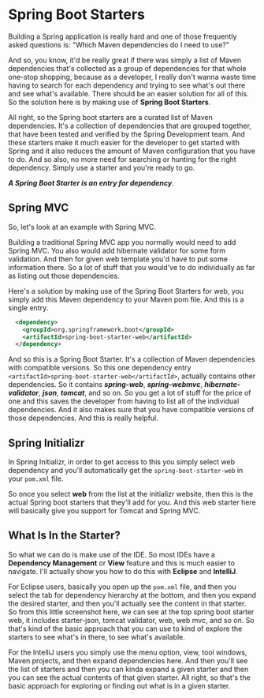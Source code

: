 # Spring Boot Starters

Building a Spring application is really hard and one of those frequently asked questions is: "Which Maven dependencies do I need to use?" 

And so, you know, it'd be really great if there was simply a list of Maven dependencies that's collected as a group of dependencies for that whole one-stop shopping, because as a developer, I really don't wanna waste time having to search for each dependency and trying to see what's out there and see what's available. There should be an easier solution for all of this. So the solution here is by making use of **Spring Boot Starters**. 

All right, so the Spring boot starters are a curated list of Maven dependencies. It's a collection of dependencies that are grouped together, that have been tested and verified by the Spring Development team. And these starters make it much easier for the developer to get started with Spring and it also reduces the amount of Maven configuration that you have to do. And so also, no more need for searching or hunting for the right dependency. Simply use a starter and you're ready to go. 

***A Spring Boot Starter is an entry for dependency***. 

## Spring MVC 

So, let's look at an example with Spring MVC. 

Building a traditional Spring MVC app you normally would need to add Spring MVC. You also would add hibernate validator for some form validation. And then for given web template you'd have to put some information there. So a lot of stuff that you would've to do individually as far as listing out those dependencies. 

Here's a solution by making use of the Spring Boot Starters for web, you simply add this Maven dependency to your Maven pom file. And this is a single entry. 

```xml
  <dependency>
    <groupId>org.springframework.boot</groupId>
    <artifactId>spring-boot-starter-web</artifactId>
  </dependency>
```

And so this is a Spring Boot Starter. It's a collection of Maven dependencies with compatible versions. So this one dependency entry `<artifactId>spring-boot-starter-web</artifactId>`, actually contains other dependencies. So it contains ***spring-web***, ***spring-webmvc***, ***hibernate-validator***, ***json***, ***tomcat***, and so on. So you get a lot of stuff for the price of one and this saves the developer from having to list all of the individual dependencies. And it also makes sure that you have compatible versions of those dependencies. And this is really helpful. 

## Spring Initializr

In Spring Initializr, in order to get access to this you simply select web dependency and you'll automatically get the `spring-boot-starter-web` in your `pom.xml` file. 

So once you select **web** from the list at the initializr website, then this is the actual Spring boot starters that they'll add for you. And this web starter here will basically give you support for Tomcat and Spring MVC. 

## What Is In the Starter?

So what we can do is make use of the IDE. So most IDEs have a **Dependency Management** or **View** feature and this is much easier to navigate. I'll actually show you how to do this with **Eclipse** and **IntelliJ**. 

For Eclipse users, basically you open up the `pom.xml` file, and then you select the tab for dependency hierarchy at the bottom, and then you expand the desired starter, and then you'll actually see the content in that starter. So from this little screenshot here, we can see at the top spring boot starter web, it includes starter-json, tomcat validator, web, web mvc, and so on. So that's kind of the basic approach that you can use to kind of explore the starters to see what's in there, to see what's available. 

For the IntelliJ users you simply use the menu option, view, tool windows, Maven projects, and then expand dependencies here. And then you'll see the list of starters and then you can kinda expand a given starter and then you can see the actual contents of that given starter. All right, so that's the basic approach for exploring or finding out what is in a given starter. 
